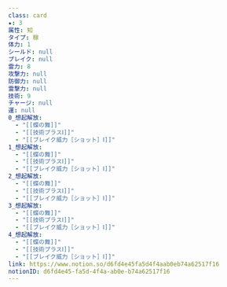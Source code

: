 ```yaml
---
class: card
★: 3
属性: 知
タイプ: 稼
体力: 1
シールド: null
ブレイク: null
霊力: 8
攻撃力: null
防御力: null
霊撃力: null
技術: 9
チャージ: null
運: null
0_想起解放:
  - "[[蝶の舞]]"
  - "[[技術プラスⅠ]]"
  - "[[ブレイク威力［ショット］Ⅰ]]"
1_想起解放:
  - "[[蝶の舞]]"
  - "[[技術プラスⅠ]]"
  - "[[ブレイク威力［ショット］Ⅰ]]"
2_想起解放:
  - "[[蝶の舞]]"
  - "[[技術プラスⅠ]]"
  - "[[ブレイク威力［ショット］Ⅰ]]"
3_想起解放:
  - "[[蝶の舞]]"
  - "[[技術プラスⅠ]]"
  - "[[ブレイク威力［ショット］Ⅰ]]"
4_想起解放:
  - "[[蝶の舞]]"
  - "[[技術プラスⅠ]]"
  - "[[ブレイク威力［ショット］Ⅰ]]"
link: https://www.notion.so/d6fd4e45fa5d4f4aab0eb74a62517f16
notionID: d6fd4e45-fa5d-4f4a-ab0e-b74a62517f16
---
```

